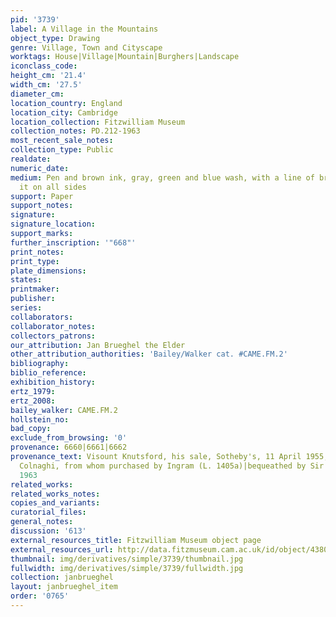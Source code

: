 ```yaml
---
pid: '3739'
label: A Village in the Mountains
object_type: Drawing
genre: Village, Town and Cityscape
worktags: House|Village|Mountain|Burghers|Landscape
iconclass_code:
height_cm: '21.4'
width_cm: '27.5'
diameter_cm:
location_country: England
location_city: Cambridge
location_collection: Fitzwilliam Museum
collection_notes: PD.212-1963
most_recent_sale_notes:
collection_type: Public
realdate:
numeric_date:
medium: Pen and brown ink, gray, green and blue wash, with a line of brown wash bordering
  it on all sides
support: Paper
support_notes:
signature:
signature_location:
support_marks:
further_inscription: '"668"'
print_notes:
print_type:
plate_dimensions:
states:
printmaker:
publisher:
series:
collaborators:
collaborator_notes:
collectors_patrons:
our_attribution: Jan Brueghel the Elder
other_attribution_authorities: 'Bailey/Walker cat. #CAME.FM.2'
bibliography:
biblio_reference:
exhibition_history:
ertz_1979:
ertz_2008:
bailey_walker: CAME.FM.2
hollstein_no:
bad_copy:
exclude_from_browsing: '0'
provenance: 6660|6661|6662
provenance_text: Visount Knutsford, his sale, Sotheby's, 11 April 1955, lot 99, bt.
  Colnaghi, from whom purchased by Ingram (L. 1405a)|bequeathed by Sir Bruce Ingram,
  1963
related_works:
related_works_notes:
copies_and_variants:
curatorial_files:
general_notes:
discussion: '613'
external_resources_title: Fitzwilliam Museum object page
external_resources_url: http://data.fitzmuseum.cam.ac.uk/id/object/4380
thumbnail: img/derivatives/simple/3739/thumbnail.jpg
fullwidth: img/derivatives/simple/3739/fullwidth.jpg
collection: janbrueghel
layout: janbrueghel_item
order: '0765'
---
```

